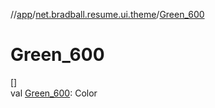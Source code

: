 //[app](../../index.md)/[net.bradball.resume.ui.theme](index.md)/[Green_600](-green_600.md)

# Green_600

[]\
val [Green_600](-green_600.md): Color
